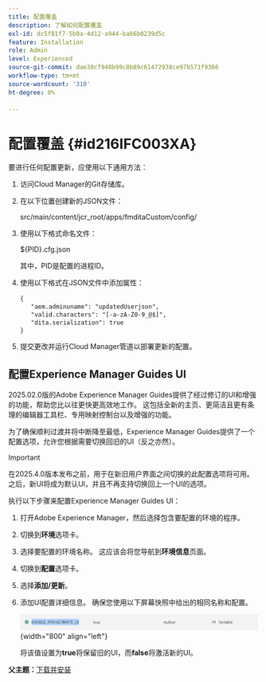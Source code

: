 ```yaml
---
title: 配置覆盖
description: 了解如何配置覆盖
exl-id: dc5f81f7-5b0a-4d12-a944-ba66b0239d5c
feature: Installation
role: Admin
level: Experienced
source-git-commit: dae38cf948b99c8b89c61472938ce97b571f9366
workflow-type: tm+mt
source-wordcount: '310'
ht-degree: 0%

---
```


# 配置覆盖 {#id216IFC003XA}

要进行任何配置更新，应使用以下通用方法：

1. 访问Cloud Manager的Git存储库。

1. 在以下位置创建新的JSON文件：

   src/main/content/jcr\_root/apps/fmditaCustom/config/

1. 使用以下格式命名文件：

   $\{PID\}.cfg.json

   其中，PID是配置的进程ID。

1. 使用以下格式在JSON文件中添加属性：

   ```
   {
      "aem.adminuname": "updatedUserjson",
      "valid.characters": "[-a-zA-Z0-9_@$]",
      "dita.serialization": true
   }
   ```

1. 提交更改并运行Cloud Manager管道以部署更新的配置。

## 配置Experience Manager Guides UI

2025.02.0版的Adobe Experience Manager Guides提供了经过修订的UI和增强的功能，帮助您比以往更快更高效地工作。 这包括全新的主页、更简洁且更有条理的编辑器工具栏、专用映射控制台以及增强的功能。

为了确保顺利过渡并将中断降至最低，Experience Manager Guides提供了一个配置选项，允许您根据需要切换回旧的UI（反之亦然）。

>[!IMPORTANT]
>
> 在2025.4.0版本发布之前，用于在新旧用户界面之间切换的此配置选项将可用。 之后，新UI将成为默认UI，并且不再支持切换回上一个UI的选项。

执行以下步骤来配置Experience Manager Guides UI：

1. 打开Adobe Experience Manager，然后选择包含要配置的环境的程序。
2. 切换到&#x200B;**环境**&#x200B;选项卡。
3. 选择要配置的环境名称。 这应该会将您导航到&#x200B;**环境信息**&#x200B;页面。
4. 切换到&#x200B;**配置**&#x200B;选项卡。
5. 选择&#x200B;**添加/更新**。
6. 添加UI配置详细信息。 确保您使用以下屏幕快照中给出的相同名称和配置。

   ![](assets/enable-penultimate-ui.png){width="800" align="left"}

   将该值设置为&#x200B;**true**&#x200B;将保留旧的UI，而&#x200B;**false**&#x200B;将激活新的UI。



**父主题：**&#x200B;[&#x200B;下载并安装](download-install.md)
